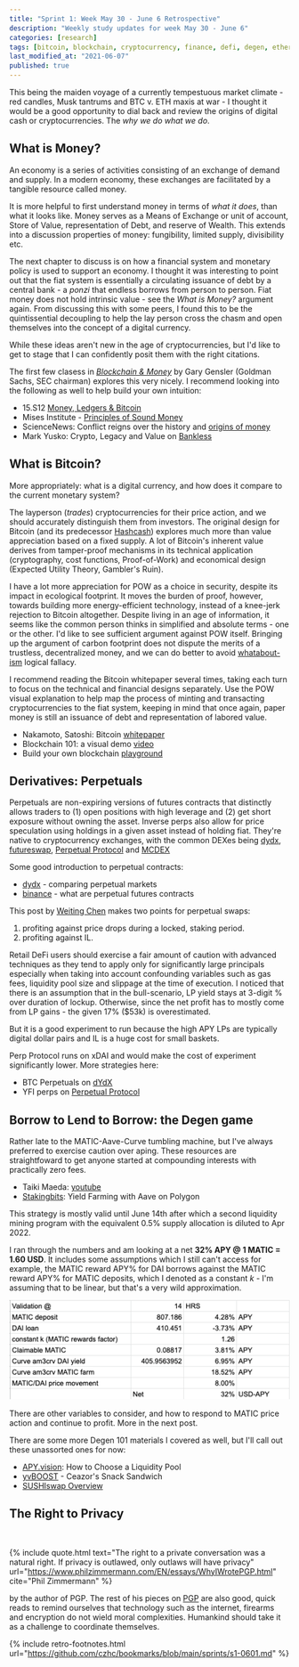 ```yaml
---
title: "Sprint 1: Week May 30 - June 6 Retrospective"
description: "Weekly study updates for week May 30 - June 6"
categories: [research]
tags: [bitcoin, blockchain, cryptocurrency, finance, defi, degen, ethereum]
last_modified_at: "2021-06-07"
published: true
---
```


This being the maiden voyage of a currently tempestuous market climate - red candles, Musk tantrums and BTC v. ETH maxis at war - I thought it would be a good opportunity to dial back and review the origins of digital cash or cryptocurrencies. The _why we do what we do_.

## What is Money?

An economy is a series of activities consisting of an exchange of demand and supply. In a modern economy, these exchanges are facilitated by a tangible resource called money.

It is more helpful to first understand money in terms of _what it does_, than what it looks like. Money serves as a Means of Exchange or unit of account, Store of Value, representation of Debt, and reserve of Wealth. This extends into a discussion properties of money: fungibility, limited supply, divisibility etc.

The next chapter to discuss is on how a financial system and monetary policy is used to support an economy. I thought it was interesting to point out that the fiat system is essentially a circulating issuance of debt by a central bank - a _ponzi_ that endless borrows from person to person. Fiat money does not hold intrinsic value - see the _What is Money?_ argument again. From discussing this with some peers, I found this to be the quintissential decoupling to help the lay person cross the chasm and open themselves into the concept of a digital currency.

While these ideas aren't new in the age of cryptocurrencies, but I'd like to get to stage that I can confidently posit them with the right citations.

The first few clasess in [_Blockchain & Money_](https://www.youtube.com/watch?v=EH6vE97qIP4) by Gary Gensler (Goldman Sachs, SEC chairman) explores this very nicely. I recommend looking into the following as well to help build your own intuition:

* 15.S12 [Money, Ledgers & Bitcoin](https://www.youtube.com/watch?v=5auv_xrvoJk)
* Mises Institute - [Principles of Sound Money](https://mises.org/library/principle-sound-money)
* ScienceNews: Conflict reigns over the history and [origins of money](https://www.sciencenews.org/article/money-ancient-origins-debate-mystery)
* Mark Yusko: Crypto, Legacy and Value on [Bankless](https://open.spotify.com/episode/0X0RpMVRn0bxwnKoo0jVsU?si=b3e09ed97316461d&nd=1)


## What is Bitcoin?

More appropriately: what is a digital currency, and how does it compare to the current monetary system?

The layperson (_trades_) cryptocurrencies for their price action, and we should accurately distinguish them from investors. The original design for Bitcoin (and its predecessor [Hashcash](http://www.hashcash.org/papers/announce.txt)) explores much more than value appreciation based on a fixed supply. A lot of Bitcoin's inherent value derives from tamper-proof mechanisms in its technical application (cryptography, cost functions, Proof-of-Work) and economical design (Expected Utility Theory, Gambler's Ruin).

I have a lot more appreciation for POW as a choice in security, despite its impact in ecological footprint. It moves the burden of proof, however, towards building more energy-efficient technology, instead of a knee-jerk rejection to Bitcoin altogether. Despite living in an age of information, it seems like the common person thinks in simplified and absolute terms - one or the other. I'd like to see sufficient argument against POW itself. Bringing up the argument of carbon footprint does not dispute the merits of a trustless, decentralized money, and we can do better to avoid [whatabout-ism](https://www.youtube.com/watch?v=RS82JNd0YzQ) logical fallacy.

I recommend reading the Bitcoin whitepaper several times, taking each turn to focus on the technical and financial designs separately. Use the POW visual explanation to help map the process of minting and transacting cryptocurrencies to the fiat system, keeping in mind that once again, paper money is still an issuance of debt and representation of labored value.


* Nakamoto, Satoshi: Bitcoin [whitepaper](https://bitcoin.org/bitcoin.pdf)
* Blockchain 101: a visual demo [video](https://www.youtube.com/watch?v=_160oMzblY8)
* Build your own blockchain [playground](http://blockchain.mit.edu/how-blockchain-works)


## Derivatives: Perpetuals

Perpetuals are non-expiring versions of futures contracts that distinctly allows traders to (1) open positions with high leverage and (2) get short exposure without owning the asset. Inverse perps also allow for price speculation using holdings in a given asset instead of holding fiat. They're native to cryptocurrency exchanges, with the common DEXes being [dydx](https://dydx.exchange/), [futureswap](https://www.futureswap.com/), [Perpetual Protocol](https://perp.fi/) and [MCDEX](https://mcdex.io/)

Some good introduction to perpetual contracts:

* [dydx](https://integral.dydx.exchange/comparing-perpetual-markets/) - comparing perpetual markets
* [binance](https://academy.binance.com/cs/articles/what-are-perpetual-futures-contracts) - what are perpetual futures contracts

This post by [Weiting Chen](https://newsletter.banklesshq.com/p/how-to-use-perpetuals-for-non-speculators) makes two points for perpetual swaps:

1. profiting against price drops during a locked, staking period.
2. profiting against IL.


Retail DeFi users should exercise a fair amount of caution with advanced techniques as they tend to apply only for significantly large principals especially when taking into account confounding variables such as gas fees, liquidity pool size and slippage at the time of execution. I noticed that there is an assumption that in the bull-scenario, LP yield stays at 3-digit % over duration of lockup. Otherwise, since the net profit has to mostly come from LP gains - the given 17% ($53k) is overestimated.

But it is a good experiment to run because the high APY LPs are typically digital dollar pairs and IL is a huge cost for small baskets.

Perp Protocol runs on xDAI and would make the cost of experiment significantly lower. More strategies here:

* BTC Perpetuals on [dYdX](https://newsletter.banklesshq.com/p/how-to-trade-btc-perpetual-on-dydx)
* YFI perps on [Perpetual Protocol](https://newsletter.banklesshq.com/p/how-to-trade-yfi-perps-on-perpetual)


## Borrow to Lend to Borrow: the Degen game

Rather late to the MATIC-Aave-Curve tumbling machine, but I've always preferred to exercise caution over aping. These resources are straightfoward to get anyone started at compounding interests with practically zero fees.

* Taiki Maeda: [youtube](https://www.youtube.com/watch?v=gZaMcMMSJwY)
* [Stakingbits](https://medium.com/stakingbits/guide-to-yield-farming-with-aave-on-polygon-matic-network-a03bd2154275): Yield Farming with Aave on Polygon

This strategy is mostly valid until June 14th after which a second liquidity mining program with the equivalent 0.5% supply allocation is diluted to Apr 2022.

I ran through the numbers and am looking at a net **32% APY @ 1 MATIC = 1.60 USD**. It includes some assumptions which I still can't access for example, the MATIC reward APY% for DAI borrows against the MATIC reward APY% for MATIC deposits, which I denoted as a constant _k_ - I'm assuming that to be linear, but that's a very wild approximation.

![matic-liquidity](/assets/img/posts/2021-06-070-s1-retro/matic-liquidity.png)

There are other variables to consider, and how to respond to MATIC price action and continue to profit. More in the next post.



There are some more Degen 101 materials I covered as well, but I'll call out these unassorted ones for now:

* [APY.vision](https://blog.apy.vision/how-to-choose-a-liquidity-pool/): How to Choose a Liquidity Pool
* [yvBOOST](https://www.youtube.com/watch?app=desktop&v=Ik6GdGYO_x8) - Ceazor's Snack Sandwich
* [SUSHIswap Overview](https://www.youtube.com/watch?v=Cbtvc8Eso_g)


## The Right to Privacy

<br/>

{% include quote.html
  text="The right to a private conversation was a natural right. If privacy is outlawed, only outlaws will have privacy"
  url="https://www.philzimmermann.com/EN/essays/WhyIWrotePGP.html"
  cite="Phil Zimmermann"
%}

by the author of PGP. The rest of his pieces on [PGP](https://www.philzimmermann.com/EN/essays/index.html) are also good, quick reads to remind ourselves that technology such as the internet, firearms and encryption do not wield moral complexities. Humankind should take it as a challenge to coordinate themselves.


{% include retro-footnotes.html
  url="https://github.com/czhc/bookmarks/blob/main/sprints/s1-0601.md"
  %}
